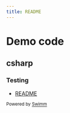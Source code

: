 ```yaml
---
title: README
---
```

# Demo code

## csharp

### Testing

- <SwmLink doc-title="README" repo-id="Z2l0aHViJTNBJTNBZWR1Y2F0aW9uJTNBJTNBT3Jvcy1iYQ==" repo-name="education" path="/.swm/readme.hmk6vs56.sw.md">[README](https://app.swimm.io/repos/Z2l0aHViJTNBJTNBZWR1Y2F0aW9uJTNBJTNBT3Jvcy1iYQ%3D%3D/docs/hmk6vs56)</SwmLink>

<SwmMeta version="3.0.0"><sup>Powered by [Swimm](https://app.swimm.io/)</sup></SwmMeta>
